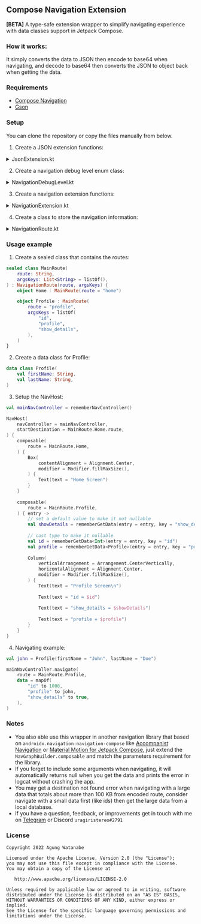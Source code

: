 ## Compose Navigation Extension
**[BETA]** A type-safe extension wrapper to simplify navigating experience with data classes support in Jetpack Compose.

### How it works:

It simply converts the data to JSON then encode to base64 when navigating, and decode to base64 then converts the JSON to object back when getting the data.

### Requirements
- [Compose Navigation](https://developer.android.com/jetpack/compose/navigation#setup)
- [Gson](https://github.com/google/gson)

### Setup

You can clone the repository or copy the files manually from below.

1. Create a JSON extension functions:

<details>
    <summary>JsonExtension.kt</summary>

```kotlin
import android.net.Uri
import android.util.Base64
import com.google.gson.Gson

fun Any.toJsonBase64Encoded(gson: Gson = Gson()): String {
    val out = gson.toJson(this)
        .toByteArray()

    return Uri.encode(Base64.encodeToString(out, Base64.DEFAULT))
}

inline fun <reified T> String.fromJsonBase64Encoded(gson: Gson = Gson()): T? {
    return try {
        val decoded = Base64.decode(this, Base64.DEFAULT)
            .toString(charset("UTF-8"))

        gson.fromJson(decoded, T::class.java)
    } catch (e: IllegalArgumentException) {
        null
    }
}
```

</details>

2. Create a navigation debug level enum class:

<details>
    <summary>NavigationDebugLevel.kt</summary>

```kotlin
enum class NavigationDebugLevel {
    STACKTRACE,
    MESSAGE,
    DISABLED,
}
```

</details>

3. Create a navigation extension functions:

<details>
    <summary>NavigationExtension.kt</summary>

```kotlin
import androidx.compose.runtime.Composable
import androidx.core.net.toUri
import androidx.navigation.NavBackStackEntry
import androidx.navigation.NavDeepLink
import androidx.navigation.NavDeepLinkRequest
import androidx.navigation.NavDestination
import androidx.navigation.NavGraphBuilder
import androidx.navigation.NavHostController
import androidx.navigation.NavOptions
import androidx.navigation.NavOptionsBuilder
import androidx.navigation.Navigator
import androidx.navigation.compose.composable
import androidx.navigation.navOptions

fun NavHostController.navigate(
    route: NavigationRoute,
    data: Map<String, Any> = mapOf(),
    navOptions: NavOptions? = null,
    navigatorExtras: Navigator.Extras? = null,
) {
    val uri = route.parseData(data)

    try {
        navigate(
            request = NavDeepLinkRequest.Builder
                .fromUri(NavDestination.createRoute(uri).toUri())
                .build(),
            navOptions = navOptions,
            navigatorExtras = navigatorExtras,
        )
    } catch (e: IllegalArgumentException) {
        // When the data is too large it usually throws IllegalArgumentException "Navigation destination that matches request cannot be found"
        // So we're printing the error instead

        route.printNavigationError(e)
    }
}

fun NavHostController.navigate(
    route: NavigationRoute,
    data: Map<String, Any> = mapOf(),
    builder: NavOptionsBuilder.() -> Unit,
) {
    navigate(
        route = route,
        data = data,
        navOptions = navOptions(builder),
    )
}

fun NavGraphBuilder.composable(
    route: NavigationRoute,
    deepLinks: List<NavDeepLink> = listOf(),
    content: @Composable NavigationRoute.(NavBackStackEntry) -> Unit,
) {
    composable(
        route = route.route,
        arguments = route.getNamedNavArgs(),
        deepLinks = deepLinks,
        content = { content(route, it) },
    )
}
```

</details>

4. Create a class to store the navigation information:

<details>
    <summary>NavigationRoute.kt</summary>

```kotlin
import android.util.Log
import androidx.compose.runtime.Composable
import androidx.compose.runtime.remember
import androidx.navigation.NamedNavArgument
import androidx.navigation.NavBackStackEntry
import androidx.navigation.NavType
import androidx.navigation.navArgument

open class NavigationRoute(
    route: String,
    private val argsKeys: List<String> = listOf(),
) {
    val route = parseRoute(route, argsKeys)
    private val navigationDebugLevel = NavigationDebugLevel.MESSAGE

    override fun toString(): String {
        return route
    }

    private fun parseRoute(route: String, keys: List<String>): String {
        var args = ""

        keys.forEach { key ->
            args += "&$key={$key}"
        }

        if (args.take(n = 1) == "&") {
            args = args.replaceFirst(oldChar = '&', newChar = '?')
        }

        return route + args
    }

    fun getNamedNavArgs(): List<NamedNavArgument> {
        return argsKeys.map { key ->
            navArgument(name = key) {
                type = NavType.StringType
                nullable = true
                defaultValue = null
            }
        }
    }

    fun parseData(params: Map<String, Any>): String {
        var result = route

        params.forEach { (key, value) ->
            val arg = value.toJsonBase64Encoded()

            result = result.replace(oldValue = "{$key}", newValue = arg)
        }

        return result
    }

    fun printNavigationError(e: Throwable) {
        when (navigationDebugLevel) {
            NavigationDebugLevel.STACKTRACE -> e.printStackTrace()
            NavigationDebugLevel.MESSAGE -> Log.e("NavigationError", "${e.message}")
            NavigationDebugLevel.DISABLED -> { }
        }
    }

    inline fun <reified T> getData(entry: NavBackStackEntry, key: String): T? {
        return when (val dataStr = entry.arguments?.getString(key)) {
            null -> {
                val e = IllegalArgumentException("Navigation route \"$route\" data with arg key \"$key\" cannot be found.")

                printNavigationError(e)

                null
            }
            else -> dataStr.fromJsonBase64Encoded()
        }
    }

    @Composable
    inline fun <reified T> rememberGetData(entry: NavBackStackEntry, key: String): T? {
        return remember(entry) { getData(entry, key) }
    }

    @Composable
    inline fun <reified T> rememberGetData(entry: NavBackStackEntry, key: String, defaultValue: T): T {
        return remember(entry) { getData(entry, key) ?: defaultValue }
    }
}
```

</details>

### Usage example

1. Create a sealed class that contains the routes:

```kotlin
sealed class MainRoute(
    route: String,
    argsKeys: List<String> = listOf(),
) : NavigationRoute(route, argsKeys) {
    object Home : MainRoute(route = "home")

    object Profile : MainRoute(
        route = "profile",
        argsKeys = listOf(
            "id",
            "profile",
            "show_details",
        ),
    )
}
```

2. Create a data class for Profile:

```kotlin
data class Profile(
    val firstName: String,
    val lastName: String,
)
```

3. Setup the NavHost:

```kotlin
val mainNavController = rememberNavController()

NavHost(
    navController = mainNavController,
    startDestination = MainRoute.Home.route,
) {
    composable(
        route = MainRoute.Home,
    ) {
        Box(
            contentAlignment = Alignment.Center,
            modifier = Modifier.fillMaxSize(),
        ) {
            Text(text = "Home Screen")
        }
    }
    
    composable(
        route = MainRoute.Profile,
    ) { entry ->
        // set a default value to make it not nullable
        val showDetails = rememberGetData(entry = entry, key = "show_details", defaultValue = false)
        
        // cast type to make it nullable
        val id = rememberGetData<Int>(entry = entry, key = "id")
        val profile = rememberGetData<Profile>(entry = entry, key = "profile")
        
        Column(
            verticalArrangement = Arrangement.CenterVertically,
            horizontalAlignment = Alignment.Center,
            modifier = Modifier.fillMaxSize(),
        ) {
            Text(text = "Profile Screen\n")
            
            Text(text = "id = $id")
            
            Text(text = "show_details = $showDetails")
            
            Text(text = "profile = $profile")
        }
    }
}
```

4. Navigating example:

```kotlin
val john = Profile(firstName = "John", lastName = "Doe")

mainNavController.navigate(
    route = MainRoute.Profile,
    data = mapOf(
        "id" to 1000,
        "profile" to john,
        "show_details" to true,
    ),
)
```

### Notes

- You also able use this wrapper in another navigation library that based on `androidx.navigation:navigation-compose` like [Accompanist Navigation](https://google.github.io/accompanist/navigation-animation/) or [Material Motion for Jetpack Compose](https://github.com/fornewid/material-motion-compose), just extend the `NavGraphBuilder.composable` and match the parameters requirement for the library.
- If you forget to include some arguments when navigating, it will automatically returns null when you get the data and prints the error in logcat without crashing the app.
- You may get a destination not found error when navigating with a large data that totals about more than 100 KB from encoded route, consider navigate with a small data first (like ids) then get the large data from a local database.
- If you have a question, feedback, or improvements get in touch with me on [Telegram](https://t.me/uragiristereo) or Discord `uragiristereo#2791`

### License

```
Copyright 2022 Agung Watanabe

Licensed under the Apache License, Version 2.0 (the "License");
you may not use this file except in compliance with the License.
You may obtain a copy of the License at

   http://www.apache.org/licenses/LICENSE-2.0

Unless required by applicable law or agreed to in writing, software
distributed under the License is distributed on an "AS IS" BASIS,
WITHOUT WARRANTIES OR CONDITIONS OF ANY KIND, either express or implied.
See the License for the specific language governing permissions and
limitations under the License.
```